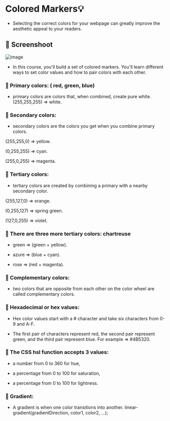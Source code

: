 # Colored Markers💡
- Selecting the correct colors for your webpage can greatly improve the aesthetic appeal to your readers.

## 📸 Screenshoot

![image](https://github.com/Hager-elhwarii/Responsive-Web-Design-FreeCodeCamp/assets/80959882/8b8c1c7e-6dc7-4916-a46b-ab4469f29bb3)

- In this course, you'll build a set of colored markers. You'll learn different ways to set color values and how to pair colors with each other.
  
### 🔅 Primary colors: ( red, green, blue)

- primary colors are colors that, when combined, create pure white. (255,255,255) => white.

### 🔅 Secondary colors:
- secondary colors are the colors you get when you combine primary colors.

 (255,255,0)  => yellow.
 
 (0,255,255) => cyan.
 
 (255,0,255) =>  magenta.
 

### 🔅 Tertiary colors:

- tertiary colors are created by combining a primary with a nearby secondary color.

(255,127,0)  => orange.

(0,255,127) => spring green.

(127,0,255) =>  violet.


### 🔅 There are three more tertiary colors: chartreuse 

- green => (green + yellow).

- azure  => (blue + cyan).
  
 - rose =>  (red + magenta).

### 🔅 Complementary colors:

- two colors that are opposite from each other on the color wheel are called complementary colors.

### 🔅 Hexadecimal or hex values:
- Hex color values start with a # character and take six characters from 0-9 and A-F.

- The first pair of characters represent red, the second pair represent green, and the third pair represent blue.   For example =>  #4B5320.

### 🔅 The CSS hsl function accepts 3 values: 

- a number from 0 to 360 for hue,
  
- a percentage from 0 to 100 for saturation,

-  a percentage from 0 to 100 for lightness.

### 🔅 Gradient: 
- A gradient is when one color transitions into another.
  linear-gradient(gradientDirection, color1, color2, ...);



